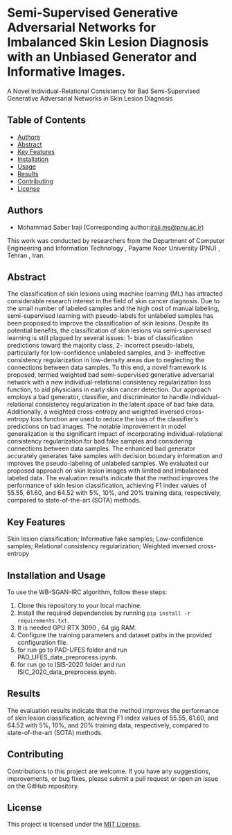 # Semi-Supervised Generative Adversarial Networks for Imbalanced Skin Lesion Diagnosis with an Unbiased Generator and Informative Images. 
A Novel Individual-Relational Consistency for Bad Semi-Supervised Generative Adversarial Networks in Skin Lesion Diagnosis 

## Table of Contents
- [Authors](#authors)
- [Abstract](#abstract)
- [Key Features](#key-features)
- [Installation](#installation)
- [Usage](#usage)
- [Results](#results)
- [Contributing](#contributing)
- [License](#license)

## Authors

- Mohammad Saber Iraji (Corresponding author:iraji.ms@pnu.ac.ir)

This work was conducted by researchers from the Department of Computer Engineering and Information Technology , Payame Noor University (PNU) , Tehran , Iran.

## Abstract

The classification of skin lesions using machine learning (ML) has attracted considerable research interest in the field of skin cancer diagnosis. Due to the small number of labeled samples and the high cost of manual labeling, semi-supervised learning with pseudo-labels for unlabeled samples has been proposed to improve the classification of skin lesions. Despite its potential benefits, the classification of skin lesions via semi-supervised learning is still plagued by several issues: 1- bias of classification predictions toward the majority class, 2- incorrect pseudo-labels, particularly for low-confidence unlabeled samples, and 3- ineffective consistency regularization in low-density areas due to neglecting the connections between data samples. To this end, a novel framework is proposed, termed weighted bad semi-supervised generative adversarial network with a new individual-relational consistency regularization loss function, to aid physicians in early skin cancer detection. Our approach employs a bad generator, classifier, and discriminator to handle individual-relational consistency regularization in the latent space of bad fake data. Additionally, a weighted cross-entropy and weighted inversed cross-entropy loss function are used to reduce the bias of the classifier's predictions on bad images. The notable improvement in model generalization is the significant impact of incorporating individual-relational consistency regularization for bad fake samples and considering connections between data samples. The enhanced bad generator accurately generates fake samples with decision boundary information and improves the pseudo-labeling of unlabeled samples. We evaluated our proposed approach on skin lesion images with limited and imbalanced labeled data. The evaluation results indicate that the method improves the performance of skin lesion classification, achieving F1 index values of 55.55, 61.60, and 64.52 with 5%, 10%, and 20% training data, respectively, compared to state-of-the-art (SOTA) methods. 

## Key Features
Skin lesion classification; Informative fake samples; Low-confidence samples; Relational consistency regularization; Weighted inversed cross-entropy
## Installation and Usage

To use the WB-SGAN-IRC algorithm, follow these steps:

1. Clone this repository to your local machine.
2. Install the required dependencies by running `pip install -r requirements.txt`.
3. It is needed GPU RTX 3090 , 64 gig RAM.
4. Configure the training parameters and dataset paths in the provided configuration file.
5. for run go to PAD-UFES folder and run PAD_UFES_data_preprocess.ipynb.
6. for run go to ISIS-2020 folder and run ISIC_2020_data_preprocess.ipynb.
   


## Results

The evaluation results indicate that the method improves the performance of skin lesion classification, achieving F1 index values of 55.55, 61.60, and 64.52 with 5%, 10%, and 20% training data, respectively, compared to state-of-the-art (SOTA) methods. 


## Contributing

Contributions to this project are welcome. If you have any suggestions, improvements, or bug fixes, please submit a pull request or open an issue on the GitHub repository.

## License

This project is licensed under the [MIT License](LICENSE).
